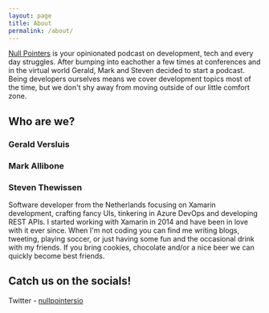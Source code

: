 ```yaml
---
layout: page
title: About
permalink: /about/
---
```


[Null Pointers](https://nullpointers.io) is your opinionated podcast on development, tech and every day struggles. After bumping into eachother a few times at conferences and in the virtual world Gerald, Mark and Steven decided to start a podcast. Being developers ourselves means we cover development topics most of the time, but we don't shy away from moving outside of our little comfort zone.

## Who are we?

### Gerald Versluis

### Mark Allibone

### Steven Thewissen
Software developer from the Netherlands focusing on Xamarin development, crafting fancy UIs, tinkering in Azure DevOps and developing REST APIs. I started working with Xamarin in 2014 and have been in love with it ever since. When I'm not coding you can find me writing blogs, tweeting, playing soccer, or just having some fun and the occasional drink with my friends. If you bring cookies, chocolate and/or a nice beer we can quickly become best friends.

## Catch us on the socials!

Twitter - [nullpointersio](https://www.twitter.com/nullpointersio)